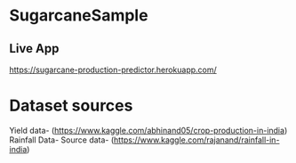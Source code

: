 # SugarcaneSample
## Live App</h2> https://sugarcane-production-predictor.herokuapp.com/ <br>
# Dataset sources
Yield data- (https://www.kaggle.com/abhinand05/crop-production-in-india)<br>
Rainfall Data- Source data- (https://www.kaggle.com/rajanand/rainfall-in-india)
